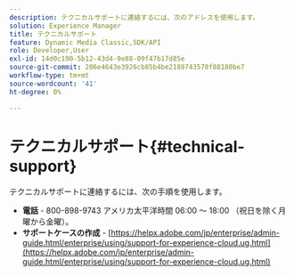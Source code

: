 ```yaml
---
description: テクニカルサポートに連絡するには、次のアドレスを使用します。
solution: Experience Manager
title: テクニカルサポート
feature: Dynamic Media Classic,SDK/API
role: Developer,User
exl-id: 14d0c190-5b12-43d4-9e88-09f47b17d85e
source-git-commit: 206e4643e3926cb85b4be2189743578f88180be7
workflow-type: tm+mt
source-wordcount: '41'
ht-degree: 0%

---
```


# テクニカルサポート{#technical-support}

テクニカルサポートに連絡するには、次の手順を使用します。

* **電話** - 800-898-9743 アメリカ太平洋時間 06:00 ～ 18:00 （祝日を除く月曜から金曜）。
* **サポートケースの作成** - [https://helpx.adobe.com/jp/enterprise/admin-guide.html/enterprise/using/support-for-experience-cloud.ug.html](https://helpx.adobe.com/jp/enterprise/admin-guide.html/enterprise/using/support-for-experience-cloud.ug.html)

